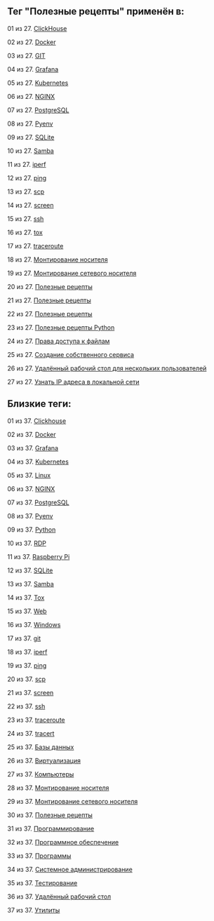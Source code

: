 ## Тег "Полезные рецепты" применён в:

01 из 27. [ClickHouse](../Компьютеры%20и%20софт/Программы/Clickhouse.md)

02 из 27. [Docker](../Компьютеры%20и%20софт/Программы/Docker.md)

03 из 27. [GIT](../Компьютеры%20и%20софт/Программы/GIT.md)

04 из 27. [Grafana](../Компьютеры%20и%20софт/Программы/Grafana.md)

05 из 27. [Kubernetes](../Компьютеры%20и%20софт/Программы/Kubernetes.md)

06 из 27. [NGINX](../Компьютеры%20и%20софт/Программы/Nginx.md)

07 из 27. [PostgreSQL](../Компьютеры%20и%20софт/Программы/PostgreSQL.md)

08 из 27. [Pyenv](../Компьютеры%20и%20софт/Программные%20компоненты/pyenv.md)

09 из 27. [SQLite](../Компьютеры%20и%20софт/Программы/SQLite.md)

10 из 27. [Samba](../Компьютеры%20и%20софт/Linux/Samba.md)

11 из 27. [iperf](../Компьютеры%20и%20софт/Утилиты/Iperf.md)

12 из 27. [ping](../Компьютеры%20и%20софт/Утилиты/Ping.md)

13 из 27. [scp](../Компьютеры%20и%20софт/Утилиты/SCP.md)

14 из 27. [screen](../Компьютеры%20и%20софт/Утилиты/Screen.md)

15 из 27. [ssh](../Компьютеры%20и%20софт/Утилиты/SSH.md)

16 из 27. [tox](../Компьютеры%20и%20софт/Программные%20компоненты/tox.md)

17 из 27. [traceroute](../Компьютеры%20и%20софт/Утилиты/Traceroute.md)

18 из 27. [Монтирование носителя](../Компьютеры%20и%20софт/Linux/Монтирование%20носителя.md)

19 из 27. [Монтирование сетевого носителя](../Компьютеры%20и%20софт/Linux/Монтирование%20сетевого%20носителя.md)

20 из 27. [Полезные рецепты](../Компьютеры%20и%20софт/Linux/Полезные%20рецепты%20Linux.md)

21 из 27. [Полезные рецепты](../Компьютеры%20и%20софт/Raspberry%20Pi/Полезные%20рецепты%20Raspberry%20Pi.md)

22 из 27. [Полезные рецепты](../Компьютеры%20и%20софт/Windows/Полезные%20рецепты%20Windows.md)

23 из 27. [Полезные рецепты Python](../Компьютеры%20и%20софт/Программирование/Полезные%20рецепты%20Python.md)

24 из 27. [Права доступа к файлам](../Компьютеры%20и%20софт/Linux/Права%20доступа%20к%20файлам.md)

25 из 27. [Создание собственного сервиса](../Компьютеры%20и%20софт/Linux/Создание%20собственного%20сервиса.md)

26 из 27. [Удалённый рабочий стол для нескольких пользователей](../Компьютеры%20и%20софт/Windows/Удалённый%20рабочий%20стол%20для%20нескольких%20пользователей.md)

27 из 27. [Узнать IP адреса в локальной сети](../Компьютеры%20и%20софт/Linux/Узнать%20IP%20адреса%20в%20локальной%20сети.md)

## Близкие теги:

01 из 37. [Clickhouse](./clickhouse.md)

02 из 37. [Docker](./docker.md)

03 из 37. [Grafana](./grafana.md)

04 из 37. [Kubernetes](./kubernetes.md)

05 из 37. [Linux](./linux.md)

06 из 37. [NGINX](./nginx.md)

07 из 37. [PostgreSQL](./postgresql.md)

08 из 37. [Pyenv](./pyenv.md)

09 из 37. [Python](./python.md)

10 из 37. [RDP](./rdp.md)

11 из 37. [Raspberry Pi](./raspberry%20pi.md)

12 из 37. [SQLite](./sqlite.md)

13 из 37. [Samba](./samba.md)

14 из 37. [Tox](./tox.md)

15 из 37. [Web](./web.md)

16 из 37. [Windows](./windows.md)

17 из 37. [git](./git.md)

18 из 37. [iperf](./iperf.md)

19 из 37. [ping](./ping.md)

20 из 37. [scp](./scp.md)

21 из 37. [screen](./screen.md)

22 из 37. [ssh](./ssh.md)

23 из 37. [traceroute](./traceroute.md)

24 из 37. [tracert](./tracert.md)

25 из 37. [Базы данных](./базы%20данных.md)

26 из 37. [Виртуализация](./виртуализация.md)

27 из 37. [Компьютеры](./компьютеры.md)

28 из 37. [Монтирование носителя](./монтирование%20носителя.md)

29 из 37. [Монтирование сетевого носителя](./монтирование%20сетевого%20носителя.md)

30 из 37. [Полезные рецепты](./полезные%20рецепты.md)

31 из 37. [Программирование](./программирование.md)

32 из 37. [Программное обеспечение](./программное%20обеспечение.md)

33 из 37. [Программы](./программы.md)

34 из 37. [Системное администрирование](./системное%20администрирование.md)

35 из 37. [Тестирование](./тестирование.md)

36 из 37. [Удалённый рабочий стол](./удалённый%20рабочий%20стол.md)

37 из 37. [Утилиты](./утилиты.md)

